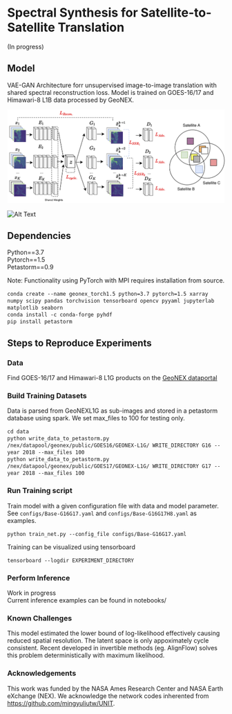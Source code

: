 # Spectral Synthesis for Satellite-to-Satellite Translation

(In progress)

## Model

VAE-GAN Architecture forr unsupervised image-to-image translation with shared spectral reconstruction loss. Model is trained on GOES-16/17 and Himawari-8 L1B data processed by GeoNEX. 

![Network Architecture](images/image-to-image-sensors.png)

![Alt Text](images/synthetic_animation.gif)


## Dependencies

Python==3.7 <br>
Pytorch==1.5 <br>
Petastorm==0.9

Note: Functionality using PyTorch with MPI requires installation from source.

```
conda create --name geonex_torch1.5 python=3.7 pytorch=1.5 xarray numpy scipy pandas torchvision tensorboard opencv pyyaml jupyterlab matplotlib seaborn
conda install -c conda-forge pyhdf
pip install petastorm
```

## Steps to Reproduce Experiments

### Data

Find GOES-16/17 and Himawari-8 L1G products on the [GeoNEX dataportal](https://data.nas.nasa.gov/geonex/data.php)

### Build Training Datasets

Data is parsed from GeoNEXL1G as sub-images and stored in a petastorm database using spark. We set max_files to 100 for testing only. 

```
cd data
python write_data_to_petastorm.py /nex/datapool/geonex/public/GOES16/GEONEX-L1G/ WRITE_DIRECTORY G16 --year 2018 --max_files 100
python write_data_to_petastorm.py /nex/datapool/geonex/public/GOES17/GEONEX-L1G/ WRITE_DIRECTORY G17 --year 2018 --max_files 100
```

### Run Training script

Train model with a given configuration file with data and model parameter.  See `configs/Base-G16G17.yaml` and `configs/Base-G16G17H8.yaml` as examples.

```
python train_net.py --config_file configs/Base-G16G17.yaml
```

Training can be visualized using tensorboard
```
tensorboard --logdir EXPERIMENT_DIRECTORY
```

### Perform Inference

Work in progress <br>
Current inference examples can be found in notebooks/


### Known Challenges

This model estimated the lower bound of log-likelihood effectively causing reduced spatial resolution. The latent space is only appoximately cycle consistent. Recent developed in invertible methods (eg. AlignFlow) solves this problem deterministically with maximum likelihood.

### Acknowledgements 

This work was funded by the NASA Ames Research Center and NASA Earth eXchange (NEX). We acknowledge the network codes inherented from https://github.com/mingyuliutw/UNIT.
